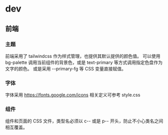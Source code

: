 # dev

## 前端

### 主题

前端采用了 tailwindcss 作为样式管理，也提供其默认提供的颜色值。
可以使用 bg-palette 调用当前组件的背景色，或是 text-primary 等方式调用指定色盘作为文字的颜色。
或是采用 --primary-fg 等 CSS 变量直接赋值。

### 字体

字体采用 <https://fonts.google.com/icons> 相关定义可参考 style.css

### 组件

组件和页面的 CSS 文件，类型名必须以 c-- 或是 p-- 开头，防止不小心类名之间相互覆盖。
